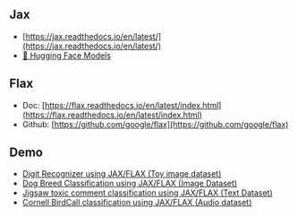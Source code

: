 ## Jax

- [https://jax.readthedocs.io/en/latest/](https://jax.readthedocs.io/en/latest/)
- [🤗 Hugging Face Models](https://huggingface.co/models?library=jax)

## Flax

- Doc: [https://flax.readthedocs.io/en/latest/index.html](https://flax.readthedocs.io/en/latest/index.html)
- Github: [https://github.com/google/flax](https://github.com/google/flax)

## Demo

-   [Digit Recognizer using JAX/FLAX (Toy image dataset)](https://www.kaggle.com/nilaychauhan/digit-recognizer-using-jax-flax)
-   [Dog Breed Classification using JAX/FLAX (Image Dataset)](https://www.kaggle.com/nilaychauhan/dog-breed-classification-using-jax-and-flax)
-   [Jigsaw toxic comment classification using JAX/FLAX (Text Dataset)](https://www.kaggle.com/nilaychauhan/jigsaw-toxic-comment-classification-using-jax-flax)
-   [Cornell BirdCall classification using JAX/FLAX (Audio dataset)](https://www.kaggle.com/nilaychauhan/cornell-birdcall-audio-recognition-using-jax-flax)
